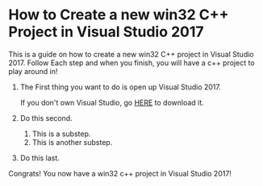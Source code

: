 # How to Create a new win32 C++ Project in Visual Studio 2017
This is a guide on how to create a new win32 C++ project in Visual Studio 2017.
Follow Each step and when you finish, you will have a c++ project to play around in! 

1. The First thing you want to do is open up Visual Studio 2017.
	
	If you don't own Visual Studio, go [HERE](https://humboldt.onthehub.com/WebStore/Welcome.aspx "HSU's free Software") to download it.
2. Do this second.
	1. This is a substep.
	2. This is another substep.
3. Do this last.

Congrats! You now have a win32 c++ project in Visual Studio 2017!